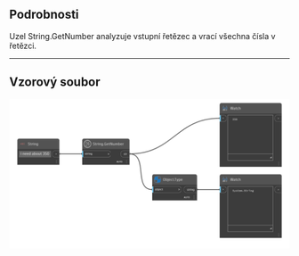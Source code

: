 ## Podrobnosti
Uzel String.GetNumber analyzuje vstupní řetězec a vrací všechna čísla v řetězci.
___
## Vzorový soubor

![String.GetNumber](./DSCore.String.GetNumber_img.png)

